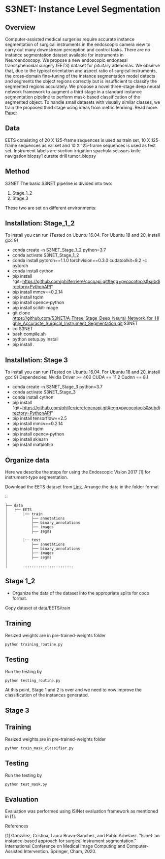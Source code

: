 
S3NET: Instance Level Segmentation
===========================================

Overview
--------
Computer-assisted medical surgeries require accurate instance segmentation of surgical instruments in the endoscopic camera view to carry out many downstream perception and control tasks. There are no instance segmentation dataset available for instruments in Neuroendoscopy. We propose a new endoscopic endonasal transsphenoidal surgery (EETS) dataset for pituitary adenomas. We observe that, due to the typical orientation and aspect ratio of surgical instruments, the cross-domain fine-tuning of the instance segmentation model detects and segments the object regions correctly but is insufficient to classify the segmented regions accurately. 
We propose a novel three-stage deep neural network framework to augment a third stage in a standard instance segmentation pipeline to perform mask-based classification of the segmented object. To handle small datasets with visually similar classes, we train the proposed third stage using ideas from metric learning.
Read more: [Paper]()

Data
----
EETS consisting of 20 X 125-frame sequences is used as train set, 10 X 125-frame sequences as val set and 10 X 125-frame sequences is used as test set.
Instrument labels are 
suction
irrigation
spachula
scissors
knife
navigation
biopsy1
curette
drill
tumor_biopsy


Method
------
S3NET
The basic S3NET pipeline is divided into two:
1) Stage_1_2
3) Stage 3

These two are set on different environments:

Installation: Stage_1_2
------------
To install you can run
(Tested on Ubuntu 16.04. For Ubuntu 18 and 20, install gcc 9)

* conda create -n S3NET_Stage_1_2 python=3.7
* conda activate S3NET_Stage_1_2
* conda install pytorch==1.1.0 torchvision==0.3.0 cudatoolkit=9.2 -c pytorch
* conda install cython
* pip install "git+https://github.com/philferriere/cocoapi.git#egg=pycocotools&subdirectory=PythonAPI"
* pip install mmcv==0.2.14
* pip install tqdm
* pip install opencv-python
* pip install scikit-image
* git clone https://github.com/S3NET/A_Three_Stage_Deep_Neural_Network_for_Highly_Accuracte_Surgical_Instrument_Segmentation.git S3NET
* cd S3NET
* bash compile.sh
* python setup.py install
* pip install .

Installation: Stage 3
------------
To install you can run
(Tested on Ubuntu 16.04. For Ubuntu 18 and 20, install gcc 9)
Dependecies:
Nvidia Driver >= 460
CUDA == 11.2
Cudnn == 8.1

* conda create -n S3NET_Stage_3 python=3.7
* conda activate S3NET_Stage_3
* conda install cython
* pip install "git+https://github.com/philferriere/cocoapi.git#egg=pycocotools&subdirectory=PythonAPI"
* pip install tensorflow==2.5
* pip install mmcv==0.2.14
* pip install tqdm
* pip install opencv-python
* pip install sklearn
* pip install matplotlib


Organize data
----------

Here we describe the steps for using the Endoscopic Vision 2017 [1] for instrument-type segmentation.

Download the EETS dataset from [Link](https://drive.google.com/drive/folders/18_w_-aLx55XHfqP1fAlbKNksAaJ45_xm?usp=sharing>). Arrange the data in the folder format

::

    ├── data
    │   ├── EETS
    │       │── train
    │           ├── annotations
    │           ├── binary_annotations
    │           ├── images
    │           ├── segms
	│
    │   	│── test
    │           ├── annotations
    │           ├── binary_annotations
    │           ├── images
    │           ├── segms
	│
    │       .......................

		
Stage 1_2
------------------------------

- Organize the data of the dataset into the appropriate splits for coco format.

Copy dataset at data/EETS/train

Training
---------------
Resized weights are in pre-trained-weights folder

``python training_routine.py``

Testing
----------
Run the testing by 

``python testing_routine.py``

At this point, Stage 1 and 2 is over and we need to now improve the classification of the instances generated.

Stage 3
----------

Training
---------------
Resized weights are in pre-trained-weights folder

``python train_mask_classifier.py``

Testing
----------
Run the testing by 

``python test_mask.py``


Evaluation
----------

Evaluation was performed using ISINet evaluation framework as mentioned in [1].


References

[1] González, Cristina, Laura Bravo-Sánchez, and Pablo Arbelaez. "Isinet: an instance-based approach for surgical instrument segmentation." International Conference on Medical Image Computing and Computer-Assisted Intervention. Springer, Cham, 2020.
